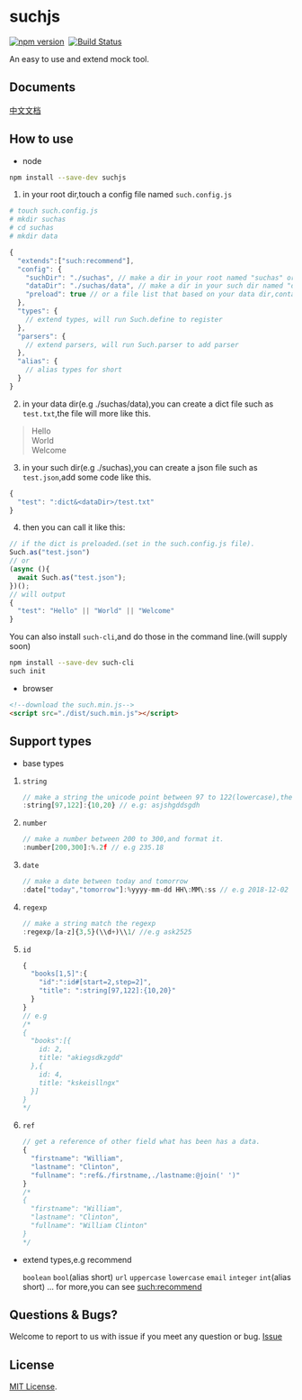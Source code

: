 # suchjs
[![npm version](https://badge.fury.io/js/suchjs.svg)](https://badge.fury.io/js/suchjs)&nbsp;&nbsp;[![Build Status](https://travis-ci.org/suchjs/such.svg?branch=master)](https://travis-ci.org/suchjs/such)

An easy to use and extend mock tool.

## Documents
[中文文档](https://github.com/suchjs/such/wiki/%E4%B8%AD%E6%96%87%E6%96%87%E6%A1%A3)
## How to use
- node
```bash
npm install --save-dev suchjs
``` 
1. in your root dir,touch a config file named `such.config.js`
```bash
# touch such.config.js
# mkdir suchas
# cd suchas
# mkdir data
```
```javascript
{
  "extends":["such:recommend"],
  "config": {
    "suchDir": "./suchas", // make a dir in your root named "suchas" or other names you want.
    "dataDir": "./suchas/data", // make a dir in your such dir named "data" or other names you want.
    "preload": true // or a file list that based on your data dir,contains dict files and other json files.
  },
  "types": {
    // extend types, will run Such.define to register
  },
  "parsers": {
    // extend parsers, will run Such.parser to add parser
  },
  "alias": {
    // alias types for short
  }
}
```
2. in your data dir(e.g ./suchas/data),you can create a dict file such as `test.txt`,the file will more like this.
> Hello  
  World  
  Welcome

3. in your such dir(e.g ./suchas),you can create a json file such as `test.json`,add some code like this.
```javascript
{
  "test": ":dict&<dataDir>/test.txt"
}
```

4. then you can call it like this:
```javascript
// if the dict is preloaded.(set in the such.config.js file).
Such.as("test.json")
// or
(async (){
  await Such.as("test.json");
})();
// will output
{
  "test": "Hello" || "World" || "Welcome"
}
```
You can also install `such-cli`,and do those in the command line.(will supply soon)
```bash
npm install --save-dev such-cli
such init
```


- browser
```html
<!--download the such.min.js-->
<script src="./dist/such.min.js"></script>
```
## Support types
- base types  
1. `string`  

    ```javascript
    // make a string the unicode point between 97 to 122(lowercase),the length is between 10 to 20
    :string[97,122]:{10,20} // e.g: asjshgddsgdh
    ```
2. `number`  

    ```javascript
    // make a number between 200 to 300,and format it.
    :number[200,300]:%.2f // e.g 235.18
    ```
3. `date`  

    ```javascript
    // make a date between today and tomorrow
    :date["today","tomorrow"]:%yyyy-mm-dd HH\:MM\:ss // e.g 2018-12-02 12:01:35
    ```
4. `regexp`  

    ```javascript
    // make a string match the regexp
    :regexp/[a-z]{3,5}(\\d+)\\1/ //e.g ask2525
    ```
5. `id`  

    ```javascript
    {
      "books[1,5]":{
        "id":":id#[start=2,step=2]",
        "title": ":string[97,122]:{10,20}"
      }
    }
    // e.g
    /*
    {
      "books":[{
        id: 2,
        title: "akiegsdkzgdd"
      },{
        id: 4,
        title: "kskeisllngx"
      }]
    }
    */
    ```
6. `ref`  

    ```javascript
    // get a reference of other field what has been has a data.
    {
      "firstname": "William",
      "lastname": "Clinton",
      "fullname": ":ref&./firstname,./lastname:@join(' ')"
    }
    /*
    {
      "firstname": "William",
      "lastname": "Clinton",
      "fullname": "William Clinton"
    }
    */
    ```
- extend types,e.g recommend  

  `boolean` `bool`(alias short) `url` `uppercase` `lowercase` `email` `integer` `int`(alias short) ... for more,you can see [such:recommend](https://github.com/suchjs/such/blob/master/src/config/recommend.ts)

## Questions & Bugs?

Welcome to report to us with issue if you meet any question or bug. [Issue](https://github.com/suchjs/such/issues)

## License

[MIT License](./LICENSE).
